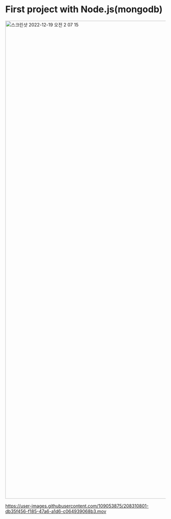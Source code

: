 # First project with Node.js(mongodb)

<img width="1503" alt="스크린샷 2022-12-19 오전 2 07 15" src="https://user-images.githubusercontent.com/109053875/208310798-41d64e1c-50be-4686-b6d6-a96fa286f171.png">

https://user-images.githubusercontent.com/109053875/208310801-db35f456-f185-47a6-a1d6-c064939068b3.mov
